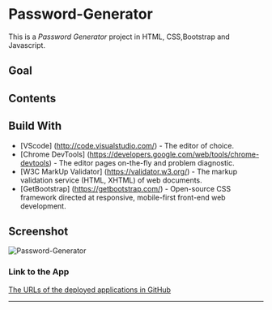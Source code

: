 # Password-Generator
This is a *Password Generator* project in HTML, CSS,Bootstrap and Javascript. 

## Goal 

## Contents

## Build With
* [VScode] (http://code.visualstudio.com/) - The editor of choice.
* [Chrome DevTools] (https://developers.google.com/web/tools/chrome-devtools) - The editor pages on-the-fly and problem diagnostic.
* [W3C MarkUp Validator] (https://validator.w3.org/) - The markup validation service (HTML, XHTML) of web documents.
* [GetBootstrap] (https://getbootstrap.com/) - Open-source CSS framework directed at responsive, mobile-first front-end web development. 

## Screenshot
![Password-Generator](https://user-images.githubusercontent.com/7066137/91825491-b5018980-ec7f-11ea-8774-cc6910355898.png)

### Link to the App
<a href="https://annisapf.github.io/Password-Generator/">The URLs of the deployed applications in GitHub</a><hr>
